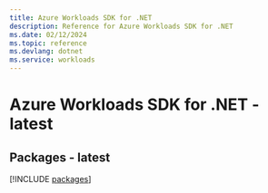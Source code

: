 ```yaml
---
title: Azure Workloads SDK for .NET
description: Reference for Azure Workloads SDK for .NET
ms.date: 02/12/2024
ms.topic: reference
ms.devlang: dotnet
ms.service: workloads
---
```

# Azure Workloads SDK for .NET - latest
## Packages - latest
[!INCLUDE [packages](workloads-index.md)]